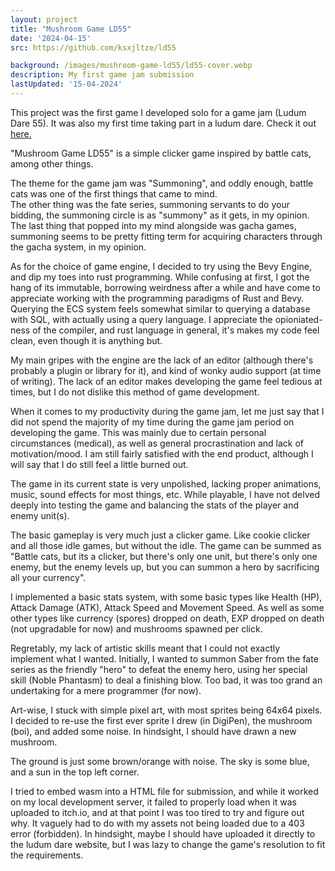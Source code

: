 ```yaml
---
layout: project
title: "Mushroom Game LD55"
date: '2024-04-15'
src: https://github.com/ksxjltze/ld55

background: /images/mushroom-game-ld55/ld55-cover.webp
description: My first game jam submission
lastUpdated: '15-04-2024'
---
```


This project was the first game I developed solo for a game jam (Ludum Dare 55).
It was also my first time taking part in a ludum dare.
Check it out [here.](https://ldjam.com/events/ludum-dare/55/mushroom-game-ld55)

"Mushroom Game LD55" is a simple clicker game inspired by battle cats, among other things.

The theme for the game jam was "Summoning", and oddly enough, battle cats was one of the first things that came to mind.<br/>
The other thing was the fate series, summoning servants to do your bidding, the summoning circle is as "summony" as it gets, in my opinion.<br/>
The last thing that popped into my mind alongside was gacha games, summoning seems to be pretty fitting term for acquiring characters through the gacha system, in my opinion.<br/>

As for the choice of game engine, I decided to try using the Bevy Engine, and dip my toes into rust programming.
While confusing at first, I got the hang of its immutable, borrowing weirdness after a while and have come to appreciate working with the programming paradigms of Rust and Bevy.
Querying the ECS system feels somewhat similar to querying a database with SQL, with actually using a query language.
I appreciate the opioniated-ness of the compiler, and rust language in general, it's makes my code feel clean, even though it is anything but.

My main gripes with the engine are the lack of an editor (although there's probably a plugin or library for it), and kind of wonky audio support (at time of writing).
The lack of an editor makes developing the game feel tedious at times, but I do not dislike this method of game development.

When it comes to my productivity during the game jam, let me just say that I did not spend the majority of my time during the game jam period on developing the game.
This was mainly due to certain personal circumstances (medical), as well as general procrastination and lack of motivation/mood.
I am still fairly satisfied with the end product, although I will say that I do still feel a little burned out.

The game in its current state is very unpolished, lacking proper animations, music, sound effects for most things, etc. 
While playable, I have not delved deeply into testing the game and balancing the stats of the player and enemy unit(s).

The basic gameplay is very much just a clicker game. Like cookie clicker and all those idle games, but without the idle.
The game can be summed as "Battle cats, but its a clicker, but there's only one unit, but there's only one enemy, but the enemy levels up, but you can summon a hero by sacrificing all your currency".

I implemented a basic stats system, with some basic types like Health (HP), Attack Damage (ATK), Attack Speed and Movement Speed.
As well as some other types like currency (spores) dropped on death, EXP dropped on death (not upgradable for now) and mushrooms spawned per click.

Regretably, my lack of artistic skills meant that I could not exactly implement what I wanted. Initially, I wanted to summon Saber from the fate series as the friendly "hero" to defeat the enemy hero, using her special skill (Noble Phantasm) to deal a finishing blow. Too bad, it was too grand an undertaking for a mere programmer (for now).

Art-wise, I stuck with simple pixel art, with most sprites being 64x64 pixels.
I decided to re-use the first ever sprite I drew (in DigiPen), the mushroom (boi), and added some noise. In hindsight, I should have drawn a new mushroom.

The ground is just some brown/orange with noise.
The sky is some blue, and a sun in the top left corner.

I tried to embed wasm into a HTML file for submission, and while it worked on my local development server, it failed to properly load when it was uploaded to itch.io, and at that point I was too tired to try and figure out why. It vaguely had to do with my assets not being loaded due to a 403 error (forbidden). In hindsight, maybe I should have uploaded it directly to the ludum dare website, but I was lazy to change the game's resolution to fit the requirements.